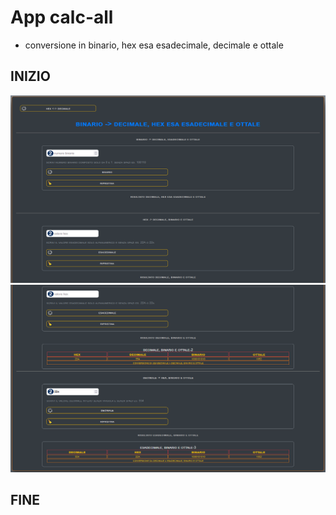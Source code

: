 # App calc-all
 - conversione in binario, hex esa esadecimale, decimale e ottale

## INIZIO
<center>
<img src="img/all/img-1of2.png" alt="Sorry, not image" width="1000", height="300" />
<br />
<img src="img/all/img-2of2.png" alt="Sorry, not image" width="1000", height="300" />
</center>

## FINE
